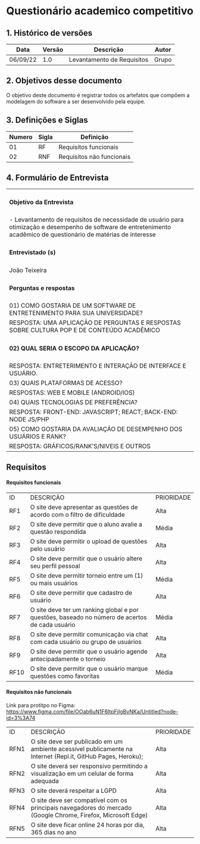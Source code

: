 # Questionário academico competitivo

## 1. Histórico de versões

| Data  | Versão  |  Descrição | Autor |
|-------|---------|------------|-------|
| 06/09/22 |1.0|Levantamento de Requisitos| Grupo |

## 2. Objetivos desse documento
O objetivo deste documento é registrar todos os artefatos que compõem a modelagem do software a ser desenvolvido pela equipe.
## 3. Definições e Siglas

| Numero | Sigla | Definição |
| -------|-------|-----------|
|   01     |  RF     |   Requisitos funcionais|
|   02 | RNF | Requisitos não funcionais |

## 4. Formulário de Entrevista

<table>
  <tr>
    <td>
    <h4>Objetivo da Entrevista </h4>
    </td>
  </tr>
  <tr>
   <td>
-	Levantamento de requisitos de necessidade de usuário para otimização e desempenho de software de entretenimento acadêmico de questionário de matérias de interesse
  </td>
</tr>
<tr>
<td> <h4>Entrevistado (s) </h4></td>
<tr>
<td>
  João Teixeira
</td>
</tr>
<td>
  <h4>Perguntas e respostas </h4>
</td>
</tr>
<tr>
  <td>
  01)	 COMO GOSTARIA DE UM SOFTWARE DE ENTRETENIMENTO PARA SUA UNIVERSIDADE?
 </td>
</tr>
 <tr>
  <td>RESPOSTA: UMA APLICAÇÃO DE PERGUNTAS E RESPOSTAS SOBRE CULTURA POP E DE CONTEÚDO ACADÊMICO</td>
 </tr>
 <tr>
  <td><h4>02)	 QUAL SERIA O ESCOPO DA APLICAÇÃO?</h2></td>
</tr>
<tr>
  <td>
    RESPOSTA: ENTRETERIMENTO E INTERAÇÃO DE INTERFACE E USUÁRIO.
  </td>
 </tr>
 <tr><td>03)	 QUAIS PLATAFORMAS DE ACESSO?</td></tr>
 <tr><td>RESPOSTAS: WEB E MOBILE (ANDROID/IOS)</td></tr>
 <tr><td>04)	 QUAIS TECNOLOGIAS DE PREFERÊNCIA?</td></tr>
 <tr><td>RESPOSTA: FRONT-END: JAVASCRIPT; REACT; BACK-END: NODE JS/PHP</td></tr>
 <tr><td>05)	 COMO GOSTARIA DA AVALIAÇÃO DE DESEMPENHO DOS USUÁRIOS E RANK?</td></tr>
 <tr><td>RESPOSTA: GRÁFICOS/RANK’S/NIVEIS E OUTROS</td></tr>
 </table>
 
 
  <h2>Requisitos</h2>
  <h4>Requisitos funcionais</h4>
   <table>
    <tr>
      <td>ID</td>
      <td>DESCRIÇÃO</td>
      <td>PRIORIDADE</td>
    </tr>
    <tr>
      <td>RF1</td>
      <td>O site deve apresentar as questões de acordo com o filtro de dificuldade</td>
      <td>Alta</td>
    </tr>
      <tr>
      <td>RF2</td>
      <td>O site deve permitir que o aluno avalie a questão respondida</td>
      <td>Média</td>
    </tr>
      <tr>
      <td>RF3</td>
      <td>O site deve permitir o upload de questões pelo usuário</td>
      <td>Alta</td>
    </tr>
      <tr>
      <td>RF4</td>
      <td>O site deve permitir que o usuário altere seu perfil pessoal</td>
      <td>Alta</td>
    </tr>
      <tr>
      <td>RF5</td>
      <td>O site deve permitir torneio entre um (1) ou mais usuários</td>
      <td>Média</td>
    </tr>
      <tr>
      <td>RF6</td>
      <td>O site deve permitir que cadastro de usuário</td>
      <td>Alta</td>
    </tr>
      <tr>
      <td>RF7</td>
      <td>O site deve ter um ranking global e por questões, baseado no número de acertos de cada usuário</td>
      <td>Média</td>
    </tr>
      <tr>
      <td>RF8</td>
      <td>O site deve permitir comunicação via chat com cada usuário ou grupo de usuários</td>
      <td>Alta</td>
    </tr>
      <tr>
      <td>RF9</td>
      <td>O site deve permitir que o usuário agende antecipadamente o torneio</td>
      <td>Alta</td>
    </tr>
      <tr>
      <td>RF10</td>
      <td>O site deve permitir que o usuário marque questões como favoritas</td>
      <td>Média</td>
    </tr>
  </table>
  
  <h4>Requisitos não funcionais</h4>
  
  <table>
    <tr>
      <td>ID</td>
      <td>DESCRIÇÃO</td>
      <td>PRIORIDADE</td>
    </tr>
    <tr>
      <td>RFN1</td>
      <td>O site deve ser publicado em um ambiente acessível publicamente na Internet (Repl.it, GitHub Pages, Heroku); </td>
      <td>Alta</td>
    </tr>
      <tr>
      <td>RFN2</td>
      <td>O site deverá ser responsivo permitindo a visualização em um celular de forma adequada</td>
      <td>Alta</td>
    </tr>
      <tr>
      <td>RFN3</td>
      <td>O site deverá respeitar a LGPD </td>
      <td>Alta</td>
    </tr>
      <tr>
      <td>RFN4</td>
      <td>O site deve ser compatível com os principais navegadores do mercado (Google Chrome, Firefox, Microsoft Edge)</td>
      <td>Alta</td>
    </tr>
      <tr>
      <td>RFN5</td>
      <td>O site deve ficar online 24 horas por dia, 365 dias no ano</td>
      <td>Alta</td>
    
 

Link para protitpo no Figma: https://www.figma.com/file/OOab6uN1F6ltpFiIgBvNKa/Untitled?node-id=3%3A74
